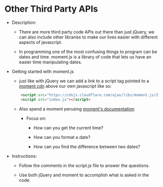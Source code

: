 # Other Third Party APIs

* Description:

    * There are more third party code APIs out there than just jQuery, we can also include other libraries to make our lives easier with different aspects of javascript.

    * In programming one of the most confusing things to program can be dates and time.  moment.js is a library of code that lets us have an easier time manipulating dates.

* Getting started with moment.js

    * just like with jQuery we can add a link to a script tag pointed to a [moment cdn](https://cdnjs.com/libraries/moment.js/) above our own javascript like so:
    ```html
        <script src="https://cdnjs.cloudflare.com/ajax/libs/moment.js/2.24.0/moment.min.js"></script>
        <script src="index.js"></script>
    ```

    * Also spend a moment perusing [moment's documentation](https://momentjs.com/)

        * Focus on: 

            * How can you get the current time?
            
            * How can you format a date?

            * How can you find the difference between two dates?

* Instructions:

    * Follow the comments in the script.js file to answer the questions.

    * Use both jQuery and moment to accomplish what is asked in the code.